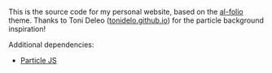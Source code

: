 This is the source code for my personal website, based on the [al-folio](https://github.com/alshedivat/al-folio) theme. Thanks to Toni Deleo ([tonidelo.github.io](https://github.com/tonideleo/tonideleo.github.io)) for the particle background inspiration! 

Additional dependencies:
- [Particle JS](https://vincentgarreau.com/particles.js/)
